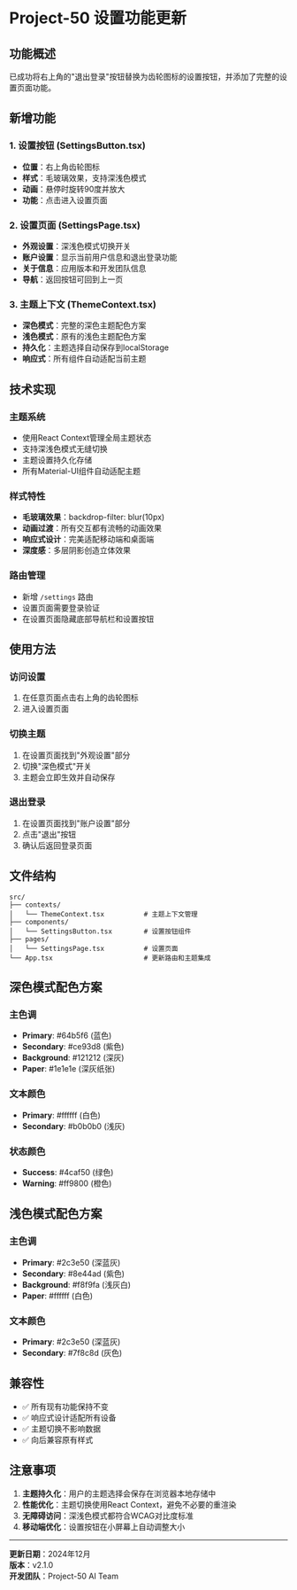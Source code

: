# Project-50 设置功能更新

## 功能概述

已成功将右上角的"退出登录"按钮替换为齿轮图标的设置按钮，并添加了完整的设置页面功能。

## 新增功能

### 1. 设置按钮 (SettingsButton.tsx)
- **位置**：右上角齿轮图标
- **样式**：毛玻璃效果，支持深浅色模式
- **动画**：悬停时旋转90度并放大
- **功能**：点击进入设置页面

### 2. 设置页面 (SettingsPage.tsx)
- **外观设置**：深浅色模式切换开关
- **账户设置**：显示当前用户信息和退出登录功能
- **关于信息**：应用版本和开发团队信息
- **导航**：返回按钮可回到上一页

### 3. 主题上下文 (ThemeContext.tsx)
- **深色模式**：完整的深色主题配色方案
- **浅色模式**：原有的浅色主题配色方案
- **持久化**：主题选择自动保存到localStorage
- **响应式**：所有组件自动适配当前主题

## 技术实现

### 主题系统
- 使用React Context管理全局主题状态
- 支持深浅色模式无缝切换
- 主题设置持久化存储
- 所有Material-UI组件自动适配主题

### 样式特性
- **毛玻璃效果**：backdrop-filter: blur(10px)
- **动画过渡**：所有交互都有流畅的动画效果
- **响应式设计**：完美适配移动端和桌面端
- **深度感**：多层阴影创造立体效果

### 路由管理
- 新增 `/settings` 路由
- 设置页面需要登录验证
- 在设置页面隐藏底部导航栏和设置按钮

## 使用方法

### 访问设置
1. 在任意页面点击右上角的齿轮图标
2. 进入设置页面

### 切换主题
1. 在设置页面找到"外观设置"部分
2. 切换"深色模式"开关
3. 主题会立即生效并自动保存

### 退出登录
1. 在设置页面找到"账户设置"部分
2. 点击"退出"按钮
3. 确认后返回登录页面

## 文件结构

```
src/
├── contexts/
│   └── ThemeContext.tsx          # 主题上下文管理
├── components/
│   └── SettingsButton.tsx        # 设置按钮组件
├── pages/
│   └── SettingsPage.tsx          # 设置页面
└── App.tsx                       # 更新路由和主题集成
```

## 深色模式配色方案

### 主色调
- **Primary**: #64b5f6 (蓝色)
- **Secondary**: #ce93d8 (紫色)
- **Background**: #121212 (深灰)
- **Paper**: #1e1e1e (深灰纸张)

### 文本颜色
- **Primary**: #ffffff (白色)
- **Secondary**: #b0b0b0 (浅灰)

### 状态颜色
- **Success**: #4caf50 (绿色)
- **Warning**: #ff9800 (橙色)

## 浅色模式配色方案

### 主色调
- **Primary**: #2c3e50 (深蓝灰)
- **Secondary**: #8e44ad (紫色)
- **Background**: #f8f9fa (浅灰白)
- **Paper**: #ffffff (白色)

### 文本颜色
- **Primary**: #2c3e50 (深蓝灰)
- **Secondary**: #7f8c8d (灰色)

## 兼容性

- ✅ 所有现有功能保持不变
- ✅ 响应式设计适配所有设备
- ✅ 主题切换不影响数据
- ✅ 向后兼容原有样式

## 注意事项

1. **主题持久化**：用户的主题选择会保存在浏览器本地存储中
2. **性能优化**：主题切换使用React Context，避免不必要的重渲染
3. **无障碍访问**：深浅色模式都符合WCAG对比度标准
4. **移动端优化**：设置按钮在小屏幕上自动调整大小

---

**更新日期**：2024年12月  
**版本**：v2.1.0  
**开发团队**：Project-50 AI Team 